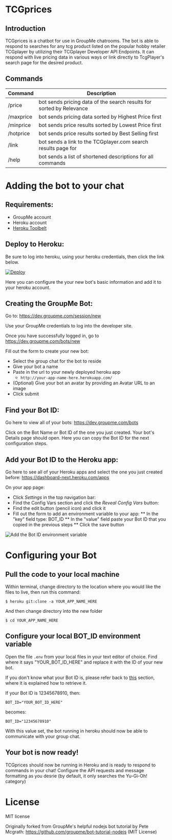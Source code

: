 # TCGprices

## Introduction

TCGprices is a chatbot for use in GroupMe chatrooms. The bot is able to respond to searches for any tcg product listed on the popular hobby retailer TCGplayer by utilizing their TCGplayer Developer API Endpoints. It can respond with live pricing data in various ways or link directly to TcgPlayer's search page for the desired product.

## Commands

| Command | Description |
| --- | --- |
| /price <name> | bot sends pricing data of the search results for <name> sorted by Relevance |
| /maxprice <name> | bot sends pricing data sorted by Highest Price first |
| /minprice <name> | bot sends price results sorted by Lowest Price first |
| /hotprice <name> | bot sends price results sorted by Best Selling first |
| /link <name> | bot sends a link to the TCGplayer.com search results page for <name> |
| /help | bot sends a list of shortened descriptions for all commands |

# Adding the bot to your chat<a name="deploy"></a>

## Requirements:

  * GroupMe account
  * Heroku account
  * [Heroku Toolbelt](https://toolbelt.heroku.com/)


## Deploy to Heroku:

Be sure to log into heroku, using your heroku credentials, then click the link below.

[![Deploy](https://www.herokucdn.com/deploy/button.png)](https://heroku.com/deploy)

Here you can configure the your new bot's basic information and add it to your heroku account.


## Creating the GroupMe Bot:

Go to:
https://dev.groupme.com/session/new

Use your GroupMe credentials to log into the developer site.

Once you have successfully logged in, go to https://dev.groupme.com/bots/new

Fill out the form to create your new bot:

  * Select the group chat for the bot to reside
  * Give your bot a name
  * Paste in the url to your newly deployed heroku app
    * `http://your-app-name-here.herokuapp.com/`
  * (Optional) Give your bot an avatar by providing an Avatar URL to an image
  * Click submit

## Find your Bot ID:<a name="get-bot-id"></a>

Go here to view all of your bots:
https://dev.groupme.com/bots

Click on the Bot Name or Bot ID of the one you just created.
Your bot's Details page should open.
Here you can copy the Bot ID for the next configuration steps.

## Add your Bot ID to the Heroku app:

Go here to see all of your Heroku apps and select the one you just created before:
https://dashboard-next.heroku.com/apps

On your app page:
  * Click *Settings* in the top navigation bar:
  * Find the Config Vars section and click the *Reveal Config Vars* button:
  * Find the edit button (pencil icon) and click it
  * Fill out the form to add an environment variable to your app:
     ** In the "key" field type: BOT_ID
     ** In the "value" field paste your Bot ID that you copied in the previous steps
     ** Click the save button

![Add the Bot ID environment variable](http://i.groupme.com/784x148.png.5790498a7acd46b289aca2be43e9c84e)

# Configuring your Bot<a name="custom"></a>

## Pull the code to your local machine

Within terminal, change directory to the location where you would like the files to live, then run this command:

    $ heroku git:clone -a YOUR_APP_NAME_HERE

And then change directory into the new folder

    $ cd YOUR_APP_NAME_HERE

## Configure your local BOT_ID environment variable

Open the file `.env` from your local files in your text editor of choice.
Find where it says "YOUR_BOT_ID_HERE" and replace it with the ID of your new bot.

If you don't know what your Bot ID is, please refer back to [this](#get-bot-id) section,
where it is explained how to retrieve it.

If your Bot ID is 12345678910, then:

    BOT_ID="YOUR_BOT_ID_HERE"

becomes:

    BOT_ID="12345678910"
    
With this value set, the bot running in heroku should now be able to communicate with your group chat.

##  Your bot is now ready!

TCGprices should now be running in Heroku and is ready to respond to commands in your chat!
Configure the API requests and message formatting as you desrie (by default, it only searches the Yu-Gi-Oh! category)

# License
MIT license

Originally forked from GroupMe's helpful nodejs bot tutorial by Pete Mcgrath: 
https://github.com/groupme/bot-tutorial-nodejs (MIT License)
